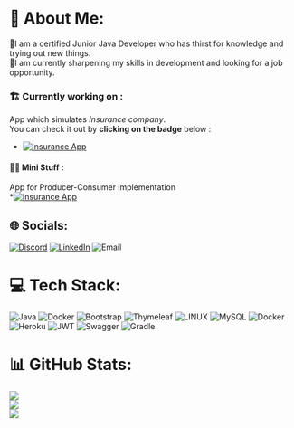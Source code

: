 # 💫 About Me:
📔I am a certified Junior Java Developer who has thirst for knowledge and trying out new things.<br>
🔭I am currently sharpening my skills in development and looking for a job opportunity.

### 🏗️ Currently working on :
 App which simulates *Insurance company*. <br>
 You can check it out by **clicking on the badge** below : <br> 
 * [![Insurance App](https://img.shields.io/badge/App-Insurance-blue)](https://github.com/sS1mon/Insurance_Simulator)


#### 🧑‍💻 Mini Stuff :
App for Producer-Consumer implementation <br>
*[![Insurance App](https://img.shields.io/badge/Producer-Consumer)](https://github.com/sS1mon/Producer-Consumer_pattern)

## 🌐 Socials:
[![Discord](https://img.shields.io/badge/Discord-%237289DA.svg?logo=discord&logoColor=white)](https://discord.gg/Šimon#5603) [![LinkedIn](https://img.shields.io/badge/LinkedIn-%230077B5.svg?logo=linkedin&logoColor=white)](https://linkedin.com/in/simon-selecky) ![Email](https://img.shields.io/badge/Email-seleckysimon%40gmail.com-yellowgreen) 

# 💻 Tech Stack:
![Java](https://img.shields.io/badge/java-%23ED8B00.svg?style=for-the-badge&logo=java&logoColor=white) ![Docker](https://img.shields.io/badge/docker-%230db7ed.svg?style=for-the-badge&logo=docker&logoColor=white) ![Bootstrap](https://img.shields.io/badge/bootstrap-%23563D7C.svg?style=for-the-badge&logo=bootstrap&logoColor=white) ![Thymeleaf](https://img.shields.io/badge/Thymeleaf-%23005C0F.svg?style=for-the-badge&logo=Thymeleaf&logoColor=white) ![LINUX](https://img.shields.io/badge/Linux-FCC624?style=for-the-badge&logo=linux&logoColor=black) ![MySQL](https://img.shields.io/badge/mysql-%2300f.svg?style=for-the-badge&logo=mysql&logoColor=white) ![Docker](https://img.shields.io/badge/docker-%230db7ed.svg?style=for-the-badge&logo=docker&logoColor=white) ![Heroku](https://img.shields.io/badge/heroku-%23430098.svg?style=for-the-badge&logo=heroku&logoColor=white) ![JWT](https://img.shields.io/badge/JWT-black?style=for-the-badge&logo=JSON%20web%20tokens) ![Swagger](https://img.shields.io/badge/-Swagger-%23Clojure?style=for-the-badge&logo=swagger&logoColor=white) ![Gradle](https://img.shields.io/badge/Gradle-02303A.svg?style=for-the-badge&logo=Gradle&logoColor=white)
# 📊 GitHub Stats:
![](https://github-readme-stats-ilge.vercel.app/api?username=sS1mon&theme=dark&hide_border=false&include_all_commits=true&count_private=true)<br/>
![](https://github-readme-streak-stats.herokuapp.com/?user=sS1mon&theme=dark&hide_border=false)<br/>
![](https://github-readme-stats-ilge.vercel.app/api/top-langs/?username=sS1mon&theme=dark&hide_border=false&include_all_commits=true&count_private=true&layout=compact)
